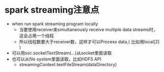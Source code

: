 # spark streaming注意点

- when run spark streaming program locally
  - 当要使用receiver来simultaneously receive multiple data streams时，这会占用一个线程
  - 所以线程数要大于receiver数，这样才可以Process data,( 比如用local[2] )
- 可以用ssc.socketTextStream(...)从socket里面读取
- 也可以从file system里面读取，比如HDFS API
  - streamingContext.textFileStream(dataDirectory)